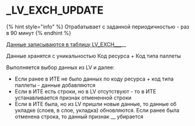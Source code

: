 # \_LV\_EXCH\_UPDATE

{% hint style="info" %}
Отрабатывает с заданной периодичностью - раз в 90 минут
{% endhint %}

[Данные записываются в таблицу LV\_EXCH_\__](../../uchet/otgruzka-produkcii/ukladka-po-dannym-lv.md)__

Данные хранятся с уникальностью Код ресурса + Код типа паллеты

Выполняется выбор данных из LV и далее:

* Если ранее в ИТЕ не было данных по коду ресурса + код типа паллеты - данные добавляются
* Если в ИТЕ есть строки, но в LV отсутствуют - то в ИТЕ устанавливается признак отмененной строки
* Если в ИТЕ была, но из LV пришли новые данные, то данные об укладке (слоев, в слое, укладка) обновляются. Если ранее была отменена строка, то данный признак __ убирается
